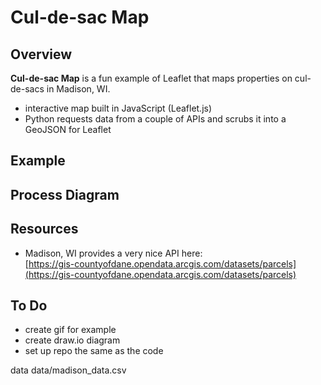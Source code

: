 # Cul-de-sac Map

## Overview

<b>Cul-de-sac Map</b> is a fun example of Leaflet that maps properties on cul-de-sacs in Madison, WI.
<br>
* interactive map built in JavaScript (Leaflet.js)
* Python requests data from a couple of APIs and scrubs it into a GeoJSON for Leaflet

## Example

## Process Diagram

## Resources

* Madison, WI provides a very nice API here:<br>
[https://gis-countyofdane.opendata.arcgis.com/datasets/parcels](https://gis-countyofdane.opendata.arcgis.com/datasets/parcels)

## To Do

* create gif for example
* create draw.io diagram
* set up repo the same as the code

data
data/madison_data.csv